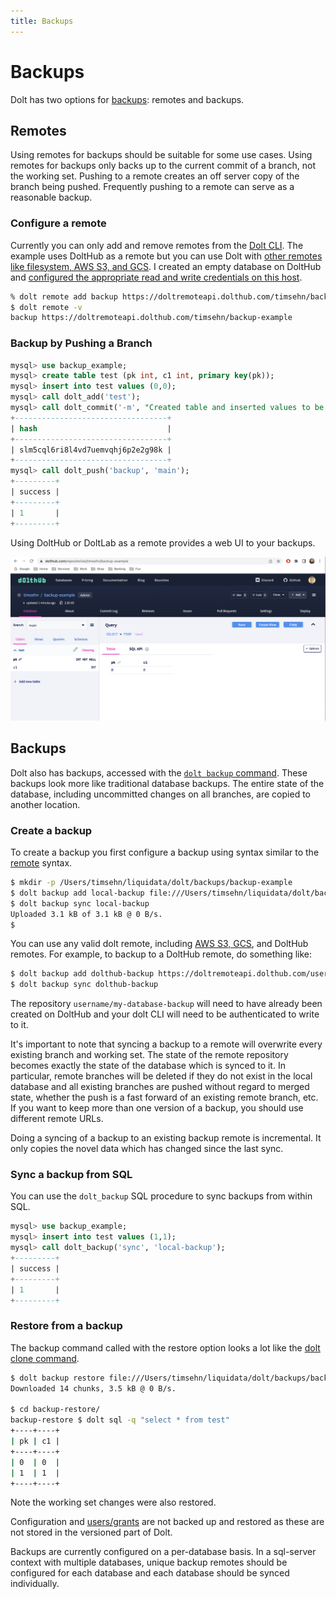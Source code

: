 ```yaml
---
title: Backups
---
```


# Backups

Dolt has two options for [backups](../../../concepts/dolt/rdbms/backups.md): remotes and backups.

## Remotes

Using remotes for backups should be suitable for some use cases. Using remotes for backups only backs up to the current commit of a branch, not the working set. Pushing to a remote creates an off server copy of the branch being pushed. Frequently pushing to a remote can serve as a reasonable backup.

### Configure a remote

Currently you can only add and remove remotes from the [Dolt CLI](../../cli.md). The example uses DoltHub as a remote but you can use Dolt with [other remotes like filesystem, AWS S3, and GCS](https://www.dolthub.com/blog/2021-07-19-remotes/). I created an empty database on DoltHub and [configured the appropriate read and write credentials on this host](https://github.com/dolthub/docs/blob/gitbook-dev/content/introduction/getting-started/data-sharing.md#dolt-login).

```bash
% dolt remote add backup https://doltremoteapi.dolthub.com/timsehn/backup-example
$ dolt remote -v
backup https://doltremoteapi.dolthub.com/timsehn/backup-example 
```

### Backup by Pushing a Branch

```sql
mysql> use backup_example;
mysql> create table test (pk int, c1 int, primary key(pk));
mysql> insert into test values (0,0);
mysql> call dolt_add('test');    
mysql> call dolt_commit('-m', "Created table and inserted values to be backed up");
+----------------------------------+
| hash                             |
+----------------------------------+
| slm5cql6ri8l4vd7uemvqhj6p2e2g98k |
+----------------------------------+
mysql> call dolt_push('backup', 'main');
+---------+
| success |
+---------+
| 1       |
+---------+
```

Using DoltHub or DoltLab as a remote provides a web UI to your backups.

![DoltHub Backup Example](../../../.gitbook/assets/backup-example.png)

## Backups

Dolt also has backups, accessed with the [`dolt backup` command](../../cli.md#dolt-backup). These backups look more like traditional database backups. The entire state of the database, including uncommitted changes on all branches, are copied to another location.

### Create a backup

To create a backup you first configure a backup using syntax similar to the [remote](../../../concepts/dolt/git/remotes.md) syntax.

```bash
$ mkdir -p /Users/timsehn/liquidata/dolt/backups/backup-example
$ dolt backup add local-backup file:///Users/timsehn/liquidata/dolt/backups/backup-example
$ dolt backup sync local-backup
Uploaded 3.1 kB of 3.1 kB @ 0 B/s.
$ 
```

You can use any valid dolt remote, including [AWS S3, GCS](https://www.dolthub.com/blog/2021-07-19-remotes/), and DoltHub remotes. For example, to backup to a DoltHub remote, do something like:

```bash
$ dolt backup add dolthub-backup https://doltremoteapi.dolthub.com/username/my-database-backup
$ dolt backup sync dolthub-backup
```

The repository `username/my-database-backup` will need to have already been created on DoltHub and your dolt CLI will need to be authenticated to write to it.

It's important to note that syncing a backup to a remote will overwrite every existing branch and working set. The state of the remote repository becomes exactly the state of the database which is synced to it. In particular, remote branches will be deleted if they do not exist in the local database and all existing branches are pushed without regard to merged state, whether the push is a fast forward of an existing remote branch, etc. If you want to keep more than one version of a backup, you should use different remote URLs.

Doing a syncing of a backup to an existing backup remote is incremental. It only copies the novel data which has changed since the last sync.

### Sync a backup from SQL

You can use the `dolt_backup` SQL procedure to sync backups from within SQL.

```sql
mysql> use backup_example;
mysql> insert into test values (1,1);
mysql> call dolt_backup('sync', 'local-backup');
+---------+
| success |
+---------+
| 1       |
+---------+
```

### Restore from a backup

The backup command called with the restore option looks a lot like the [dolt clone command](../../cli.md#dolt-clone).

```bash
$ dolt backup restore file:///Users/timsehn/liquidata/dolt/backups/backup-example backup-restore
Downloaded 14 chunks, 3.5 kB @ 0 B/s.

$ cd backup-restore/
backup-restore $ dolt sql -q "select * from test"
+----+----+
| pk | c1 |
+----+----+
| 0  | 0  |
| 1  | 1  |
+----+----+
```

Note the working set changes were also restored.

Configuration and [users/grants](../../../concepts/dolt/sql/users-grants.md) are not backed up and restored as these are not stored in the versioned part of Dolt.

Backups are currently configured on a per-database basis. In a sql-server context with multiple databases, unique backup remotes should be configured for each database and each database should be synced individually.
